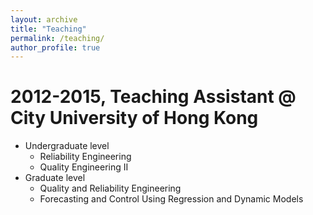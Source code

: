 ```yaml
---
layout: archive
title: "Teaching"
permalink: /teaching/
author_profile: true
---
```



2012-2015, Teaching Assistant @ City University of Hong Kong
====
* Undergraduate level
  - Reliability Engineering
  - Quality Engineering II
* Graduate level
  - Quality and Reliability Engineering
  - Forecasting and Control Using Regression and Dynamic Models 



<!-- {% include base_path %}-->

<!--{% for post in site.teaching reversed %}-->
<!--  {% include archive-single.html %}-->
<!--{% endfor %}-->
